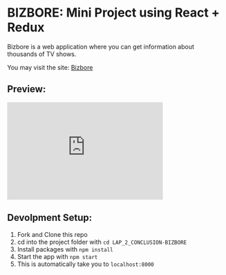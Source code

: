 # BIZBORE: Mini Project using React + Redux 

Bizbore is a web application where you can get information about thousands of TV shows. 

You may visit the site: 
[Bizbore](https://bizbore.netlify.app/)

## Preview:
<div style="width:360px;max-width:100%;"><div style="height:0;padding-bottom:62.5%;position:relative;"><iframe width="360" height="225" style="position:absolute;top:0;left:0;width:100%;height:100%;" frameBorder="0" src="https://imgflip.com/embed/4gclt4"></iframe></div><p>
<a href="https://imgflip.com/gif/4gclt4"></a>
</p></div>

## Devolpment Setup:
1. Fork and Clone this repo
2. cd into the project folder with `cd LAP_2_CONCLUSION-BIZBORE`
3. Install packages with `npm install`
4. Start the app with `npm start`
5. This is automatically take you to `localhost:8000`

